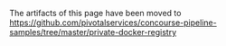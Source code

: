
The artifacts of this page have been moved to https://github.com/pivotalservices/concourse-pipeline-samples/tree/master/private-docker-registry
